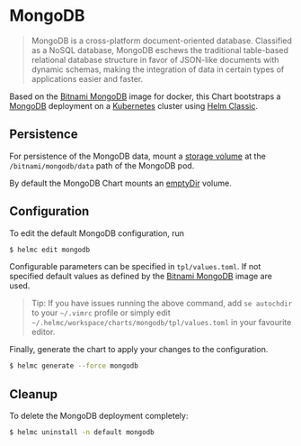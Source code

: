 # MongoDB

> MongoDB is a cross-platform document-oriented database. Classified as a NoSQL database, MongoDB eschews the traditional table-based relational database structure in favor of JSON-like documents with dynamic schemas, making the integration of data in certain types of applications easier and faster.

Based on the [Bitnami MongoDB](https://github.com/bitnami/bitnami-docker-mongodb) image for docker, this Chart bootstraps a [MongoDB](https://mongodb.com/) deployment on a [Kubernetes](http://kubernetes.io) cluster using [Helm Classic](https://helm.sh).

## Persistence

For persistence of the MongoDB data, mount a [storage volume](http://kubernetes.io/docs/user-guide/volumes/) at the `/bitnami/mongodb/data` path of the MongoDB pod.

By default the MongoDB Chart mounts an [emptyDir](http://kubernetes.io/docs/user-guide/volumes/#emptydir) volume.

## Configuration

To edit the default MongoDB configuration, run

```bash
$ helmc edit mongodb
```

Configurable parameters can be specified in `tpl/values.toml`. If not specified default values as defined by the [Bitnami MongoDB](https://github.com/bitnami/bitnami-docker-mongodb) image are used.

> Tip: If you have issues running the above command, add `se autochdir` to your `~/.vimrc` profile or simply edit `~/.helmc/workspace/charts/mongodb/tpl/values.toml` in your favourite editor.

Finally, generate the chart to apply your changes to the configuration.

```bash
$ helmc generate --force mongodb
```

## Cleanup

To delete the MongoDB deployment completely:

```bash
$ helmc uninstall -n default mongodb
```

